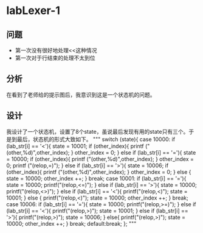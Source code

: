 # labLexer-1

## 问题

* 第一次没有很好地处理<<这种情况
* 第一次对于行结束的处理不太到位

## 分析

在看到了老师给的提示图后，我意识到这是一个状态机的问题。

## 设计

我设计了一个状态机，设置了8个state，虽说最后发现有用的state只有三个。于是到最后，状态机的形式大致如下。
"""
switch (state){
    case 10000:
        if (lab_str[i] == '<'){
            state = 10001;
            if (other_index){
                printf ("(other,%d)",other_index);
            }
            other_index = 0;
        }
        else if (lab_str[i] == '='){
            state = 10000;
            if (other_index){
                printf ("(other,%d)",other_index);
            }
            other_index = 0;
            printf ("(relop,=)");
        }
        else if (lab_str[i] == '>'){
            state = 10006;
            if (other_index){
                printf ("(other,%d)",other_index);
            }
            other_index = 0;
        }
        else {
            state = 10000;
            other_index ++;
        }
    break;
    case 10001:
        if (lab_str[i] == '='){
            state = 10000;
            printf("(relop,<=)");
        }
        else if (lab_str[i] == '>'){
            state = 10000;
            printf("(relop,<>)");
        }
        else if (lab_str[i] == '<'){
            printf("(relop,<)");
            state = 10001;
        }
        else {
            printf("(relop,<)");
            state = 10000;
            other_index ++;
        }
    break;
    case 10006:
        if (lab_str[i] == '='){
            state = 10000;
            printf("(relop,>=)");
        }
        else if (lab_str[i] == '<'){
            printf("(relop,>)");
            state = 10001;
        }
        else if (lab_str[i] == '>'){
            printf("(relop,>)");
            state = 10006;
        }
        else{
            printf("(relop,>)");
            state = 10000;
            other_index ++;
        }
    break;
    default:break;
};
"""


